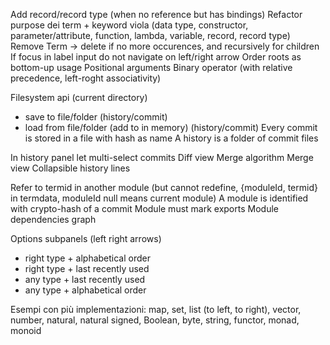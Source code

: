 Add record/record type (when no reference but has bindings)
Refactor purpose dei term + keyword viola (data type, constructor, parameter/attribute, function, lambda, variable, record, record type)
Remove Term -> delete if no more occurences, and recursively for children
If focus in label input do not navigate on left/right arrow
Order roots as bottom-up usage
Positional arguments
Binary operator (with relative precedence, left-roght associativity)

Filesystem api (current directory)

- save to file/folder (history/commit)
- load from file/folder (add to in memory) (history/commit)
  Every commit is stored in a file with hash as name
  A history is a folder of commit files

In history panel let multi-select commits
Diff view
Merge algorithm
Merge view
Collapsible history lines

Refer to termid in another module (but cannot redefine, {moduleId, termid} in termdata, moduleId null means current module)
A module is identified with crypto-hash of a commit
Module must mark exports
Module dependencies graph

Options subpanels (left right arrows)

- right type + alphabetical order
- right type + last recently used
- any type + last recently used
- any type + alphabetical order

Esempi con più implementazioni: map, set, list (to left, to right), vector, number, natural, natural signed, Boolean, byte, string, functor, monad, monoid
